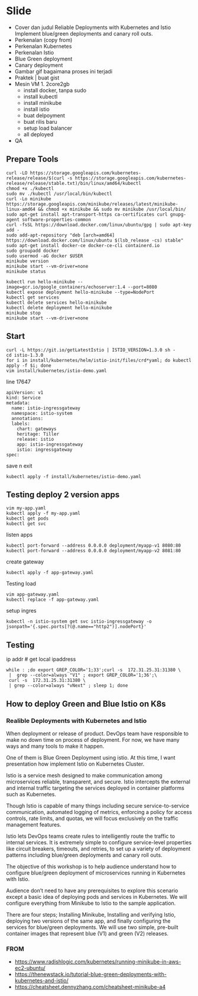 # Slide

- Cover dan judul
Reliable Deployments with Kubernetes and Istio
Implement blue/green deployments and canary roll outs. 
- Perkenalan (copy from)
- Perkenalan Kubernetes
- Perkenalan Istio
- Blue Green deployment
- Canary deployment
- Gambar gif bagaimana proses ini terjadi
- Praktek | buat gist
- Mesin VM 1. 2core2gb
	* install docker, tanpa sudo
	* install kubectl
	* install minikube
	* install istio
	* buat delpoyment
	* buat rilis baru
	* setup load balancer
	* all deployed
- QA

## Prepare Tools
```
curl -LO https://storage.googleapis.com/kubernetes-release/release/$(curl -s https://storage.googleapis.com/kubernetes-release/release/stable.txt)/bin/linux/amd64/kubectl
chmod +x ./kubectl
sudo mv ./kubectl /usr/local/bin/kubectl
curl -Lo minikube https://storage.googleapis.com/minikube/releases/latest/minikube-linux-amd64 && chmod +x minikube && sudo mv minikube /usr/local/bin/
sudo apt-get install apt-transport-https ca-certificates curl gnupg-agent software-properties-common
curl -fsSL https://download.docker.com/linux/ubuntu/gpg | sudo apt-key add -
sudo add-apt-repository "deb [arch=amd64] https://download.docker.com/linux/ubuntu $(lsb_release -cs) stable"
sudo apt-get install docker-ce docker-ce-cli containerd.io
sudo groupadd docker
sudo usermod -aG docker $USER
minikube version
minikube start --vm-driver=none
minikube status
```

```
kubectl run hello-minikube --image=gcr.io/google_containers/echoserver:1.4 --port=8080
kubectl expose deployment hello-minikube --type=NodePort
kubectl get services
kubectl delete services hello-minikube
kubectl delete deployment hello-minikube
minikube stop
minikube start --vm-driver=none
```

## Start
```
curl -L https://git.io/getLatestIstio | ISTIO_VERSION=1.3.0 sh -
cd istio-1.3.0
for i in install/kubernetes/helm/istio-init/files/crd*yaml; do kubectl apply -f $i; done
vim install/kubernetes/istio-demo.yaml
```
line 17647
```
apiVersion: v1
kind: Service
metadata:
  name: istio-ingressgateway
  namespace: istio-system
  annotations:
  labels:
    chart: gateways
    heritage: Tiller
    release: istio
    app: istio-ingressgateway
    istio: ingressgateway
spec:
```
save n exit

```
kubectl apply -f install/kubernetes/istio-demo.yaml
```

## Testing deploy 2 version apps
```
vim my-app.yaml
kubectl apply -f my-app.yaml
kubectl get pods
kubectl get svc
```

listen apps
```
kubectl port-forward --address 0.0.0.0 deployment/myapp-v1 8080:80
kubectl port-forward --address 0.0.0.0 deployment/myapp-v2 8081:80
```

create gateway
```
kubectl apply -f app-gateway.yaml
```

Testing load
```
vim app-gateway.yaml
kubectl replace -f app-gateway.yaml
```

setup ingres
```
kubectl -n istio-system get svc istio-ingressgateway -o jsonpath='{.spec.ports[?(@.name=="http2")].nodePort}'
```

## Testing

ip addr # get local ipaddress
```
while : ;do export GREP_COLOR='1;33';curl -s  172.31.25.31:31380 \
 |  grep --color=always "V1" ; export GREP_COLOR='1;36';\
 curl -s  172.31.25.31:31380 \
 | grep --color=always "vNext" ; sleep 1; done
```



## How to deploy Green and Blue Istio on K8s
### Realible Deployments with Kubernetes and Istio

When deployment or release of product. DevOps team have responsible to make no down time on process of deployment. For now, we have many ways and many tools to make it happen.

One of them is Blue Green Deployment using istio. At this time, I want presentation how implement Istio on Kubernetes Cluster.

Istio is a service mesh designed to make communication among microservices reliable, transparent, and secure. Istio intercepts the external and internal traffic targeting the services deployed in container platforms such as Kubernetes.

Though Istio is capable of many things including secure service-to-service communication, automated logging of metrics, enforcing a policy for access controls, rate limits, and quotas, we will focus exclusively on the traffic management features.

Istio lets DevOps teams create rules to intelligently route the traffic to internal services. It is extremely simple to configure service-level properties like circuit breakers, timeouts, and retries, to set up a variety of deployment patterns including blue/green deployments and canary roll outs.

The objective of this workshop is to help audience understand how to configure blue/green deployment of microservices running in Kubernetes with Istio.

Audience don’t need to have any prerequisites to explore this scenario except a basic idea of deploying pods and services in Kubernetes. We will configure everything from Minikube to Istio to the sample application.

There are four steps; Installing Minikube, Installing and verifying Istio, deploying two versions of the same app, and finally configuring the services for blue/green deployments. We will use two simple, pre-built container images that represent blue (V1) and green (V2) releases.

### FROM 
* https://www.radishlogic.com/kubernetes/running-minikube-in-aws-ec2-ubuntu/
* https://thenewstack.io/tutorial-blue-green-deployments-with-kubernetes-and-istio/
* https://cheatsheet.dennyzhang.com/cheatsheet-minikube-a4
